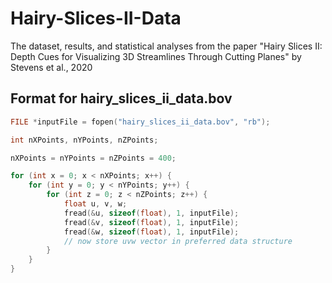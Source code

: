 # Hairy-Slices-II-Data
The dataset, results, and statistical analyses from the paper "Hairy Slices II: Depth Cues for Visualizing 3D Streamlines Through Cutting Planes" by Stevens et al., 2020


## Format for hairy_slices_ii_data.bov

```c
FILE *inputFile = fopen("hairy_slices_ii_data.bov", "rb");

int nXPoints, nYPoints, nZPoints;

nXPoints = nYPoints = nZPoints = 400;

for (int x = 0; x < nXPoints; x++) {
    for (int y = 0; y < nYPoints; y++) {
        for (int z = 0; z < nZPoints; z++) {
            float u, v, w;
            fread(&u, sizeof(float), 1, inputFile);
            fread(&v, sizeof(float), 1, inputFile);
            fread(&w, sizeof(float), 1, inputFile);
            // now store uvw vector in preferred data structure
        }
    }
}
```
